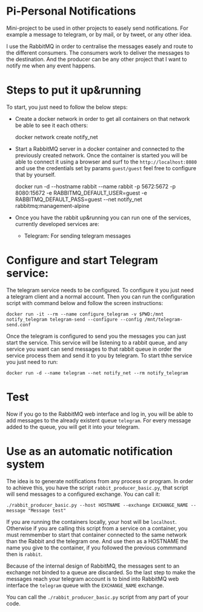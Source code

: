 # Pi-Personal Notifications
Mini-project to be used in other projects to easely send notifications. For example a message to telegram, or by mail, or by tweet, or any other idea.

I use the RabbitMQ in order to centralise the messages easely and route to the different consumers. The consumers work to deliver the messages to the destination. And the producer can be any other project that I want to notify me when any event happens.

# Steps to put it up&running
To start, you just need to follow the below steps:
* Create a docker network in order to get all containers on that network be able to see it each others:

    docker network create notify_net

* Start a RabbitMQ server in a docker container and connected to the previously created network. Once the container is started you will be able to connect it using a browser and surf to the `http://localhost:8080` and use the credentials set by params `guest/guest` feel free to configure that by yourself.

    docker run -d --hostname rabbit --name rabbit -p 5672:5672 -p 8080:15672 -e RABBITMQ_DEFAULT_USER=guest -e RABBITMQ_DEFAULT_PASS=guest --net notify_net rabbitmq:management-alpine

* Once you have the rabbit up&running you can run one of the services, currently developed services are:

  * Telegram: For sending telegram messages

# Configure and start Telegram service:
The telegram service needs to be configured. To configure it you just need a telegram client and a normal account. Then you can run the configuration script with command below and follow the screen instructions:

    docker run -it --rm --name configure_telegram -v $PWD:/mnt notify_telegram telegram-send --configure --config /mnt/telegram-send.conf

Once the telegram is configured to send you the messages you can just start the service. This service will be listening to a rabbit queue, and any service you want can send messages to that rabbit queue in order the service process them and send it to you by telegram. To start thhe service you just need to run:

    docker run -d --name telegram --net notify_net --rm notify_telegram

# Test

Now if you go to the RabbitMQ web interface and log in, you will be able to add messages to the already existent queue `telegram`. For every message added to the queue, you will get it into your telegram.

# Use as an automatic notification system

The idea is to generate notifications from any process or program. In order to achieve this, you have the script `rabbit_producer_basic.py`, that script will send messages to a configured exchange. You can call it:

    ./rabbit_producer_basic.py --host HOSTNAME --exchange EXCHANGE_NAME --message "Message test"

If you are running the containers locally, your host will be `localhost`. Otherwise if you are calling this script from a service on a container, you must remmember to start that container connected to the same network than the Rabbit and the telegram one. And use then as a HOSTNAME the name you give to the container, if you followed the previous commmand then is `rabbit`.

Because of the internal design of RabbitMQ, the messages sent to an exchange not binded to a queue are discarded. So the last step to make the messages reach your telegram account is to bind into RabbitMQ web interface the `telegram` queue with the `EXCHANGE_NAME` exchange.

You can call the `./rabbit_producer_basic.py` script from any part of your code.